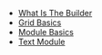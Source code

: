 
  - [What Is The Builder](./01_what_is_the_builder.md) 
  - [Grid Basics](./02_grid_basics.md) 
  - [Module Basics](./03_module_basics.md) 
  - [Text Module](./04_text_module.md) 
